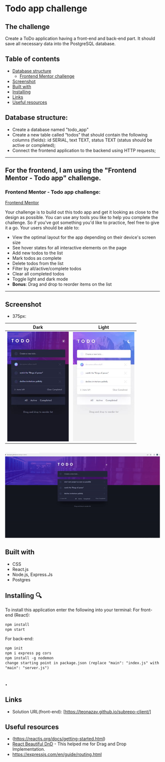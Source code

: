 # Todo app challenge

## The challenge

Create a ToDo application having a front-end and back-end part. It should save all necessary data into the PostgreSQL database.

## Table of contents

- [Database structure](#database-structure)
  - [Frontend Mentor challenge](#the-challenge)
- [Screenshot](#screenshot)
- [Built with](#built-with)
- [Installing](#Installing)
- [Links](#Links)
- [Useful resources](#Useful-resources)

## Database structure:

- Create a database named "todo_app"
- Create a new table called “todos” that should contain the following columns (fields): id SERIAL, text TEXT, status TEXT (status should be active or completed);
- Connect the frontend application to the backend using HTTP requests;

---

## For the frontend, I am using the "Frontend Mentor - Todo app" challenge.

### Frontend Mentor - Todo app challenge:

[Frontend Mentor](https://www.frontendmentor.io)

Your challenge is to build out this todo app and get it looking as close to the design as possible.
You can use any tools you like to help you complete the challenge. So if you've got something you'd like to practice, feel free to give it a go.
Your users should be able to:

- View the optimal layout for the app depending on their device's screen size
- See hover states for all interactive elements on the page
- Add new todos to the list
- Mark todos as complete
- Delete todos from the list
- Filter by all/active/complete todos
- Clear all completed todos
- Toggle light and dark mode
- **Bonus**: Drag and drop to reorder items on the list

---

## Screenshot

- 375px:

| Dark                                           | Light                                           |
| ---------------------------------------------- | ----------------------------------------------- |
| <img src="/375px-dark.JPG" width="200"> | <img src="/375px-light.JPG" width="200"> |

## ![1440px](/todogif.gif)

## Built with

- CSS
- React.js
- Node.js, Express.Js
- Postgres

## Installing 🔍

To install this application enter the following into your terminal:
For front-end (React):
```
npm install
npm start
```
For back-end:
```
npm init
npm i express pg cors
npm install -g nodemon
change starting point in package.json (replace "main": "index.js" with "main": "server.js")
```
.
---

## Links

- Solution URL(front-end): [https://teonazav.github.io/subrepo-client/]

## Useful resources

- (https://reactjs.org/docs/getting-started.html)
- [React Beautiful DnD](https://github.com/atlassian/react-beautiful-dnd) - This helped me for Drag and Drop Implementation.
- https://expressjs.com/en/guide/routing.html

